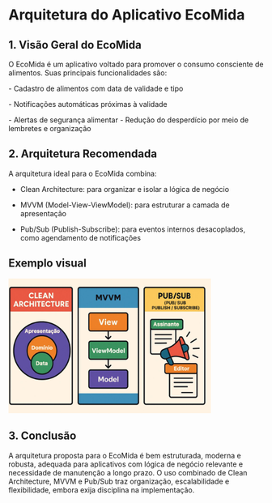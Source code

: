 <h1>Arquitetura do Aplicativo EcoMida</h1>
<h2>1. Visão Geral do EcoMida</h2>
O EcoMida é um aplicativo voltado para promover o consumo consciente de alimentos. Suas principais funcionalidades são:<p>
<p>- Cadastro de alimentos com data de validade e tipo<p>
- Notificações automáticas próximas à validade<p>
- Alertas de segurança alimentar
- Redução do desperdício por meio de lembretes e organização<p>
<h2>2. Arquitetura Recomendada</h2>
A arquitetura ideal para o EcoMida combina:<p>

- Clean Architecture: para organizar e isolar a lógica de negócio<p>
- MVVM (Model-View-ViewModel): para estruturar a camada de apresentação<p>
- Pub/Sub (Publish-Subscribe): para eventos internos desacoplados, como agendamento de notificações<p>

<h2>Exemplo visual</h2>
<img src="https://raw.githubusercontent.com/xavierrjon/TrabalhoEngSoftware1/main/docs/Imagens/ArquiteturaSoftware/arquitetura.jpg" width="400" />
<h2>3. Conclusão</h2>
A arquitetura proposta para o EcoMida é bem estruturada, moderna e robusta, adequada para aplicativos com lógica de negócio relevante e necessidade de manutenção a longo prazo. O uso combinado de Clean Architecture, MVVM e Pub/Sub traz organização, escalabilidade e flexibilidade, embora exija disciplina na implementação.<p>
